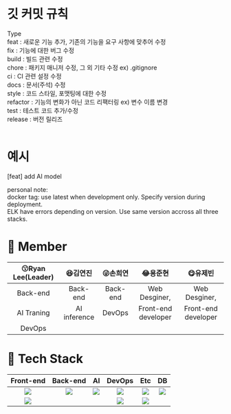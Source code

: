 # 깃 커밋 규칙

Type<br>
feat : 새로운 기능 추가, 기존의 기능을 요구 사항에 맞추어 수정<br>
fix : 기능에 대한 버그 수정<br>
build : 빌드 관련 수정<br>
chore : 패키지 매니저 수정, 그 외 기타 수정 ex) .gitignore<br>
ci : CI 관련 설정 수정<br>
docs : 문서(주석) 수정<br>
style : 코드 스타일, 포맷팅에 대한 수정<br>
refactor : 기능의 변화가 아닌 코드 리팩터링 ex) 변수 이름 변경<br>
test : 테스트 코드 추가/수정<br>
release : 버전 릴리즈<br>
<br>

# 예시
[feat] add AI model


personal note:
<br>
docker tag: use latest when development only. Specify version during deployment.
<br>
ELK have errors depending on version. Use same version accross all three stacks.


 # :office: Member
 |:kissing:Ryan Lee(Leader)|:laughing:김연진|:stuck_out_tongue_winking_eye:손희연|:joy:용준현|:yum:유제빈|
|:---:|:---:|:---:|:---:|:---:|
| Back-end  |Back-end   |Back-end|Web Desginer, |Web Desginer,| 
| AI Traning | AI inference|  DevOps | Front-end developer |  Front-end developer
| DevOps |  |   |   |  |



#  :electric_plug: Tech Stack
|Front-end|Back-end|AI|DevOps|Etc|DB|
|:---:|:---:|:---:|:---:|:---:|:---:|
|<img src="https://img.shields.io/badge/TypeScript-3178C6?style=for-the-badge&logo=TypeScript&logoColor=black">|  <img src="https://img.shields.io/badge/django-092E20?style=for-the-badge&logo=django&logoColor=white"> |  <img src="https://img.shields.io/badge/-PyTorch-%23EE4C2C?style=for-the-badge&logo=pytorch&logoColor=white">   |  <img src="https://img.shields.io/badge/-Docker-2496ED?style=for-the-badge&logo=docker&logoColor=white">| <img src="https://img.shields.io/badge/-Grafana-%23F46800?style=for-the-badge&logo=grafana&logoColor=white">   |<img src="https://img.shields.io/badge/PostgreSQL-%4169E1?style=for-the-badge&logo=PostgreSQL&logoColor=white">|
|  <img src="https://img.shields.io/badge/react-61DAFB?style=for-the-badge&logo=react&logoColor=black">   |     |     |  <img src="https://img.shields.io/badge/-NGINX-%23009639?style=for-the-badge&logo=NGINX&logoColor=white">   |   <img src="https://img.shields.io/badge/-Prometheus-%23E6522C?style=for-the-badge&logo=Prometheus&logoColor=white">  |     |

